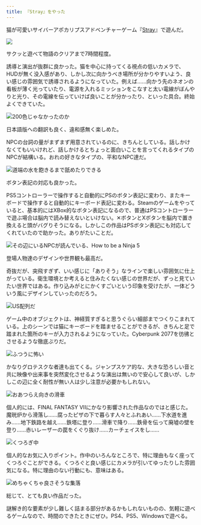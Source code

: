 ```yaml
---
title: 『Stray』をやった
---
```

猫が可愛いサイバーアポカリプスアドベンチャーゲーム『[Stray](https://store.steampowered.com/app/1332010/Stray/?l=japanese)』で遊んだ。

![](https://lh3.googleusercontent.com/6GOYNcLIG5S-EP-4uSODKFolAxoS_I2MuEpPQYN6Y3w5BK4udrA0Jzo8ex7nVp8EtnHMlv7-ZYHP7PjIpF2IS0m9l2EUfwOp0ho51GJD_RKcuZPDMIDpJqjFS6MsuA_h163t3ON3OGX3Ksrz1bmw5_CXgTGrP8h2QWW5G9B941F0FDx-HKKt7xrevNdjCA)

サクッと遊べて物語のクリアまで7時間程度。

誘導と演出が抜群に良かった。猫を中心に持ってくる視点の低いカメラで、HUDが無く没入感があり、しかし次に向かうべき場所が分かりやすいよう、良い感じの雰囲気で誘導されるようになっていた。例えば……向かう先のネオンの看板が薄く光っていたり、電源を入れるミッションをこなすと太い電線がぼんやりと光り、その電線を伝っていけば良いことが分かったり、といった具合。終始よくできていた。

![](https://lh5.googleusercontent.com/9vqa2s-NqWjsyS8I-NgwB7nawQhaaLze6_DgfebGdx0AxDgRZ73nGbNI8A5ZCjEaH-6sUN-IwdU_2xAWYXZO4QEvgAfkMEIFEXnvGhMGHR4TqfC3G7PzxKtvgfi-mq7xfqBMWdFrgEgelWnpyTPl3q5Ml_7IqIrVvUyv-JECc3-bmwRzdDRm1eriKEk59Q "200色じゃなかったのか")

日本語版への翻訳も良く、違和感無く楽しめた。

NPCの台詞の量がまずまず用意されているのに、きちんとしている。話しかけなくてもいいけれど、話しかけるとちょっと面白いことを言ってくれるタイプのNPCが結構いる。おれの好きなタイプの、平和なNPC達だ。

![](https://lh4.googleusercontent.com/ccTqfocyiFGmmc3SKzdHtD6YmxyCsmX8Rl0Tm9BVD6JYufrqIGAftTK6xTP4neWK2KBI2hLzud7iWLc336UZ2LaHRocqGpNOMlXtR1jVyP-eQQgcHdUfBPcUQEQs7x2_l-8zWpbET8qd0WqPFuLx8ZTN0NLEB24QUHXs_ARu0Fnqb3at3nmfqdtCFrXO_A "道端の水を飽きるまで舐めたりできる")

ボタン表記の対応も良かった。

PS5コントローラーで操作すると自動的にPSのボタン表記に変わり、またキーボードで操作すると自動的にキーボード表記に変わる。Steamのゲームをやっていると、基本的にはXBox的なボタン表記になるので、普通はPSコントローラーで遊ぶ場合は脳内で読み替えないといけない。✕ボタンとXボタンを脳内で置き換えると頭がバグりそうになる。しかしこの作品はPSボタン表記にも対応してくれていたので助かった。ありがたいことだ。

![](https://lh4.googleusercontent.com/rOkvx5pkMmvPIS1ZOniXcdy5vmeuEQgzr2HecVnMcl32jzpQYDvGXXUUQZPmV0LdHE901OWaqgDohJZ_a7vIgJzyinqqJoz7HhxXo0hhrSWtu_QHeuHkqBCzo-hcKo9PwW_OPT23NIwGTRwt-A8ClfVSzvywWdkUqmn4P5W6Tmeux_bFyn0hTELbO7EGww "その辺にいるNPCが読んでいる、How to be a Ninja 5")

登場人物達のデザインや世界観も最高だ。

奇抜だが、突飛すぎず、いい感じに「ありそう」なラインで楽しい雰囲気に仕上がっている。衛生環境とか考えると住みたくない感じの世界だが、ずっと見ていたい世界ではある。作り込みがとにかくすごいという印象を受けたが、一体どういう風にデザインしていったのだろう。

![](https://lh3.googleusercontent.com/4IvuCNkFctTEHfjDRdasHF51H-awrwXsWE0skHVG_vwrWMdCBl4p6WA-6gYEOzBZhY7ZgiPceJdN_RXEcMSHq_T31m5KYPGqBtcEsoFBYmD0LC5xhKdnx-dtBUqi2p3dMLG7LzJCDOMxQftRYuibjVcx1VhI-HzLDiFQJR2Me3AMHf_pjSiDBtLMVhZy1Q "US配列だ")

ゲーム中のオブジェクトは、神経質すぎると思うぐらい細部までつくりこまれている。上のシーンでは猫にキーボードを踏ませることができるが、きちんと足で踏まれた箇所のキーが入力されるようになっていた。Cyberpunk 2077を彷彿とさせるような徹底ぶりだ。

![](https://lh4.googleusercontent.com/Aq1U2YuHYWjRd0_pTqY8CJPsWMQhejk1adiHy8xyG5pFCkpfnnO35a6NsWrQzEA0vfWoI3fMNzyI4VBn13AcbB3uQSb1RTMfu3fuZFRMSPCrkIBKNAwtpuyI8Vgs2keKKRdTc1XLvnXuAbkn29FkGLIhcaliO7_jL_OvIN-baq8lR4cPVopN9dFaHBNALA "ふつうに怖い")

かなりグロテスクな者達も出てくる。ジャンプスケア的な、大きな恐ろしい音と共に映像や出来事を突然変化させるような演出は無いので安心して良いが、しかしこの辺に全く耐性が無い人は少し注意が必要かもしれない。

![](https://lh5.googleusercontent.com/KRVXw-FP15BENbnLaD9cfymMZFu3mx-hAqlTD9mGe-INbTXrz8T2ruf_f7E0_VjFjsPMTG7W0AvjWrWHIegmPFb0JG9A7Av47BaMre_FB_-7BxSyTDk8ceWbwh-lCNAAV31WcDD0s5l90RmAGYJsYOlsO_2S4TTDjS6UIdmm-vY3-CZhUj1Tb-Xtcze7BA "おあつらえ向きの滑車")

個人的には、FINAL FANTASY VIIにかなり影響された作品なのではと感じた。魔晄炉から滑落し……腐ったピザの下で暮らす人々とふれあい……下水道を進み……地下鉄路を越え……鉄塔に登り……滑車で降り……鉄骨を伝って廃墟の壁を登り……赤いレーザーの罠をくぐり抜け……カーチェイスをし……

![](https://lh6.googleusercontent.com/mq_wI2h6aKnILs-QlYnMjhQoGHT-sWhApdbId_IeZgNriqcAG0wTxyJyC-rMLqHf_QDa_ihA-nb-exSXG3Pj0JzzL_ygaF5ZXT1jVpdGrwMp2nxWgZPRd1CUd2B47qyQWf8BcSfks8SiJ3XjHZs1apuce7M8jL-sdpKADz0946yaqDBSFWSYpjt4K71wNg "くつろぎ中")

個人的なお気に入りポイント。作中のいろんなところで、特に理由もなく座ってくつろぐことができる。くつろぐと良い感じにカメラが引いてゆったりした雰囲気になる。特に理由のない行動にも、意味はある。

![](https://lh5.googleusercontent.com/JRRLZwsAAqnMfcq-DI_YGy0RxdCwwoh-r4Swrf4pBvdUwVU7LPRkQtLHXBrFJZg2EtxO5XXPtAUq5y1Xdt4vwM9k-OJt9VyJmH7Enk8ZLNC3Gn21JirNFspvAnC5T1QakXJtqy_RmBqIoJgSq7ZMPIPQUJNfOV0KGnthmaLyiIJfIxgtZqNXgSRCnZF8dQ "めちゃくちゃ良さそうな集落")

総じて、とても良い作品だった。

謎解き的な要素が少し難しく詰まる部分があるかもしれないものの、気軽に遊べるゲームなので、時間のできたときにぜひ。PS4、PS5、Windowsで遊べる。
